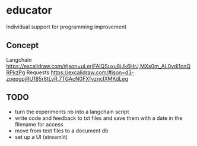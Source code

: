 # educator
Individual support for programming improvement

## Concept
Langchain
https://excalidraw.com/#json=uLerjFAlQSuxu8jJk6HrJ,MXs0m_AL0vdi1cnQRPkzPg
Requests
https://excalidraw.com/#json=d3-zpepgpjRU185r8tLvR,7TGAcN0FXfvzncIXMKdLeg

## TODO
* turn the experiments nb into a langchain script
* write code and feedback to txt files and save them with a date in the filename for access 
* move from text files to a document db
* set up a UI (streamlit)